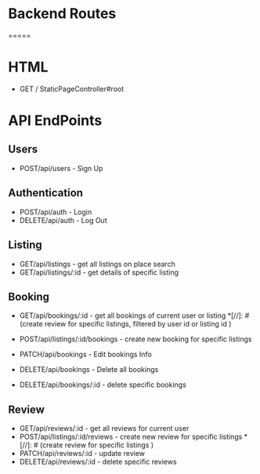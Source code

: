 # Backend Routes
=====
# HTML 
* GET / StaticPageController#root

# API EndPoints
## Users  
* POST/api/users - Sign Up

## Authentication 
* POST/api/auth - Login
* DELETE/api/auth - Log Out

## Listing
* GET/api/listings - get all listings on place search
* GET/api/listings/:id - get details of specific listing

## Booking 
* GET/api/bookings/:id - get all bookings of current user or listing
*[//]: #(create review for specific listings, filtered by user id or listing id )

* POST/api/listings/:id/bookings - create new booking for specific listings
* PATCH/api/bookings - Edit bookings Info
* DELETE/api/bookings - Delete all bookings
* DELETE/api/bookings/:id - delete specific bookings

## Review 
* GET/api/reviews/:id - get all reviews for current user
* POST/api/listings/:id/reviews - create new review for specific listings 
*[//]: # (create review for specific listings )
* PATCH/api/reviews/:id - update review
* DELETE/api/reviews/:id - delete specific reviews